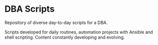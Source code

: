 # DBA Scripts
Repository of diverse day-to-day scripts for a DBA.

Scripts developed for daily routines, automation projects with Ansible and shell scripting. Content constantly developing and evolving.
